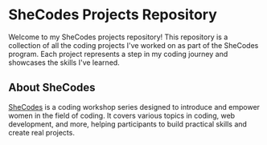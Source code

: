# SheCodes Projects Repository

Welcome to my SheCodes projects repository! This repository is a collection of all the coding projects I've worked on as part of the SheCodes program. Each project represents a step in my coding journey and showcases the skills I've learned.

## About SheCodes

[SheCodes](https://www.shecodes.io/) is a coding workshop series designed to introduce and empower women in the field of coding. It covers various topics in coding, web development, and more, helping participants to build practical skills and create real projects.

